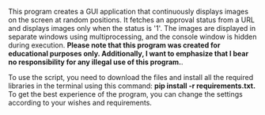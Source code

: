 This program creates a GUI application that continuously displays images on the screen at random positions. 
It fetches an approval status from a URL and displays images only when the status is '1'. 
The images are displayed in separate windows using multiprocessing, and the console window is hidden during execution. 
**Please note that this program was created for educational purposes only. Additionally, I want to emphasize that I bear no responsibility for any illegal use of this program.**.

To use the script, you need to download the files and install all the required libraries in the terminal using this command: **pip install -r requirements.txt.**
To get the best experience of the program, you can change the settings according to your wishes and requirements.
